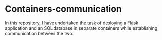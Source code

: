 # Containers-communication
In this repository, I have undertaken the task of deploying a Flask application and an SQL database in separate containers while establishing communication between the two.
